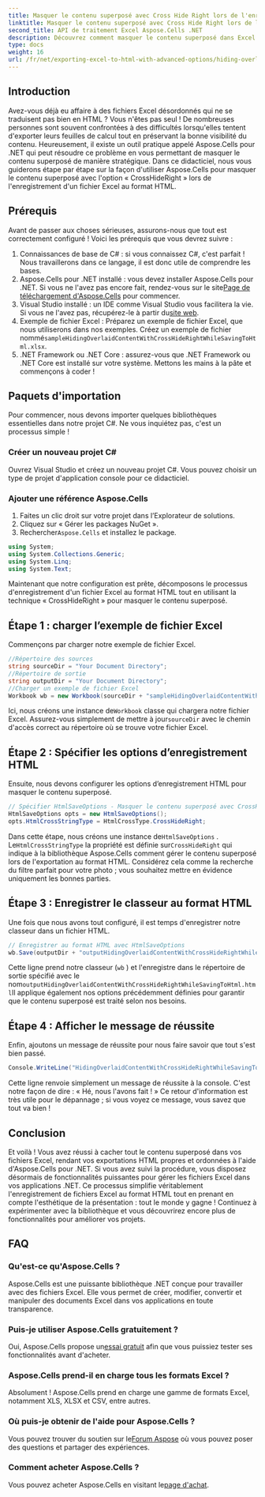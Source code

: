 ```yaml
---
title: Masquer le contenu superposé avec Cross Hide Right lors de l'enregistrement au format HTML
linktitle: Masquer le contenu superposé avec Cross Hide Right lors de l'enregistrement au format HTML
second_title: API de traitement Excel Aspose.Cells .NET
description: Découvrez comment masquer le contenu superposé dans Excel lors de l'enregistrement au format HTML à l'aide d'Aspose.Cells pour .NET dans ce guide complet.
type: docs
weight: 16
url: /fr/net/exporting-excel-to-html-with-advanced-options/hiding-overlaid-content-with-cross-hide-right/
---
```

## Introduction
Avez-vous déjà eu affaire à des fichiers Excel désordonnés qui ne se traduisent pas bien en HTML ? Vous n'êtes pas seul ! De nombreuses personnes sont souvent confrontées à des difficultés lorsqu'elles tentent d'exporter leurs feuilles de calcul tout en préservant la bonne visibilité du contenu. Heureusement, il existe un outil pratique appelé Aspose.Cells pour .NET qui peut résoudre ce problème en vous permettant de masquer le contenu superposé de manière stratégique. Dans ce didacticiel, nous vous guiderons étape par étape sur la façon d'utiliser Aspose.Cells pour masquer le contenu superposé avec l'option « CrossHideRight » lors de l'enregistrement d'un fichier Excel au format HTML. 
## Prérequis
Avant de passer aux choses sérieuses, assurons-nous que tout est correctement configuré ! Voici les prérequis que vous devrez suivre :
1. Connaissances de base de C# : si vous connaissez C#, c'est parfait ! Nous travaillerons dans ce langage, il est donc utile de comprendre les bases.
2.  Aspose.Cells pour .NET installé : vous devez installer Aspose.Cells pour .NET. Si vous ne l'avez pas encore fait, rendez-vous sur le site[Page de téléchargement d'Aspose.Cells](https://releases.aspose.com/cells/net/) pour commencer.
3. Visual Studio installé : un IDE comme Visual Studio vous facilitera la vie. Si vous ne l'avez pas, récupérez-le à partir du[site web](https://visualstudio.microsoft.com/).
4.  Exemple de fichier Excel : Préparez un exemple de fichier Excel, que nous utiliserons dans nos exemples. Créez un exemple de fichier nommé`sampleHidingOverlaidContentWithCrossHideRightWhileSavingToHtml.xlsx`.
5. .NET Framework ou .NET Core : assurez-vous que .NET Framework ou .NET Core est installé sur votre système.
Mettons les mains à la pâte et commençons à coder ! 
## Paquets d'importation
Pour commencer, nous devons importer quelques bibliothèques essentielles dans notre projet C#. Ne vous inquiétez pas, c'est un processus simple !
### Créer un nouveau projet C#
Ouvrez Visual Studio et créez un nouveau projet C#. Vous pouvez choisir un type de projet d'application console pour ce didacticiel.
### Ajouter une référence Aspose.Cells
1. Faites un clic droit sur votre projet dans l’Explorateur de solutions.
2. Cliquez sur « Gérer les packages NuGet ».
3.  Rechercher`Aspose.Cells` et installez le package.
```csharp
using System;
using System.Collections.Generic;
using System.Linq;
using System.Text;
```

Maintenant que notre configuration est prête, décomposons le processus d'enregistrement d'un fichier Excel au format HTML tout en utilisant la technique « CrossHideRight » pour masquer le contenu superposé.
## Étape 1 : charger l’exemple de fichier Excel
Commençons par charger notre exemple de fichier Excel.
```csharp
//Répertoire des sources
string sourceDir = "Your Document Directory";
//Répertoire de sortie
string outputDir = "Your Document Directory";
//Charger un exemple de fichier Excel
Workbook wb = new Workbook(sourceDir + "sampleHidingOverlaidContentWithCrossHideRightWhileSavingToHtml.xlsx");
```
 Ici, nous créons une instance de`Workbook` classe qui chargera notre fichier Excel. Assurez-vous simplement de mettre à jour`sourceDir` avec le chemin d'accès correct au répertoire où se trouve votre fichier Excel. 
## Étape 2 : Spécifier les options d’enregistrement HTML
Ensuite, nous devons configurer les options d’enregistrement HTML pour masquer le contenu superposé.
```csharp
// Spécifier HtmlSaveOptions - Masquer le contenu superposé avec CrossHideRight lors de l'enregistrement au format HTML
HtmlSaveOptions opts = new HtmlSaveOptions();
opts.HtmlCrossStringType = HtmlCrossType.CrossHideRight;
```
 Dans cette étape, nous créons une instance de`HtmlSaveOptions` . Le`HtmlCrossStringType` la propriété est définie sur`CrossHideRight` qui indique à la bibliothèque Aspose.Cells comment gérer le contenu superposé lors de l'exportation au format HTML. Considérez cela comme la recherche du filtre parfait pour votre photo ; vous souhaitez mettre en évidence uniquement les bonnes parties.
## Étape 3 : Enregistrer le classeur au format HTML
Une fois que nous avons tout configuré, il est temps d'enregistrer notre classeur dans un fichier HTML.
```csharp
// Enregistrer au format HTML avec HtmlSaveOptions
wb.Save(outputDir + "outputHidingOverlaidContentWithCrossHideRightWhileSavingToHtml.html", opts);
```
Cette ligne prend notre classeur (`wb` ) et l'enregistre dans le répertoire de sortie spécifié avec le nom`outputHidingOverlaidContentWithCrossHideRightWhileSavingToHtml.html`Il applique également nos options précédemment définies pour garantir que le contenu superposé est traité selon nos besoins.
## Étape 4 : Afficher le message de réussite
Enfin, ajoutons un message de réussite pour nous faire savoir que tout s'est bien passé.
```csharp
Console.WriteLine("HidingOverlaidContentWithCrossHideRightWhileSavingToHtml executed successfully.");
```
Cette ligne renvoie simplement un message de réussite à la console. C'est notre façon de dire : « Hé, nous l'avons fait ! » Ce retour d'information est très utile pour le dépannage ; si vous voyez ce message, vous savez que tout va bien !

## Conclusion
Et voilà ! Vous avez réussi à cacher tout le contenu superposé dans vos fichiers Excel, rendant vos exportations HTML propres et ordonnées à l'aide d'Aspose.Cells pour .NET. Si vous avez suivi la procédure, vous disposez désormais de fonctionnalités puissantes pour gérer les fichiers Excel dans vos applications .NET. 
Ce processus simplifie véritablement l'enregistrement de fichiers Excel au format HTML tout en prenant en compte l'esthétique de la présentation : tout le monde y gagne ! Continuez à expérimenter avec la bibliothèque et vous découvrirez encore plus de fonctionnalités pour améliorer vos projets.
## FAQ
### Qu'est-ce qu'Aspose.Cells ?
Aspose.Cells est une puissante bibliothèque .NET conçue pour travailler avec des fichiers Excel. Elle vous permet de créer, modifier, convertir et manipuler des documents Excel dans vos applications en toute transparence.
### Puis-je utiliser Aspose.Cells gratuitement ?
 Oui, Aspose.Cells propose un[essai gratuit](https://releases.aspose.com/) afin que vous puissiez tester ses fonctionnalités avant d'acheter.
### Aspose.Cells prend-il en charge tous les formats Excel ?
Absolument ! Aspose.Cells prend en charge une gamme de formats Excel, notamment XLS, XLSX et CSV, entre autres.
### Où puis-je obtenir de l'aide pour Aspose.Cells ?
 Vous pouvez trouver du soutien sur le[Forum Aspose](https://forum.aspose.com/c/cells/9) où vous pouvez poser des questions et partager des expériences.
### Comment acheter Aspose.Cells ?
 Vous pouvez acheter Aspose.Cells en visitant le[page d'achat](https://purchase.aspose.com/buy).